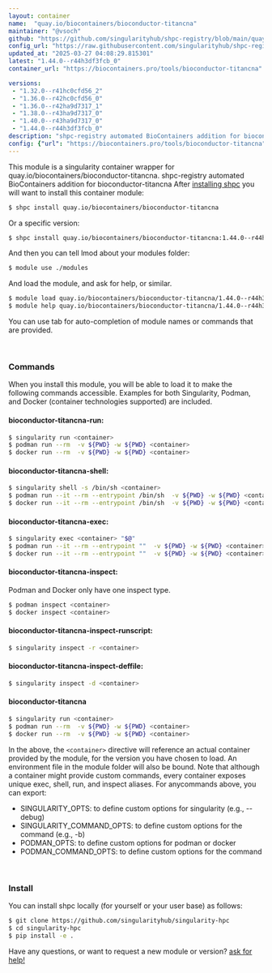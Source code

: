```yaml
---
layout: container
name:  "quay.io/biocontainers/bioconductor-titancna"
maintainer: "@vsoch"
github: "https://github.com/singularityhub/shpc-registry/blob/main/quay.io/biocontainers/bioconductor-titancna/container.yaml"
config_url: "https://raw.githubusercontent.com/singularityhub/shpc-registry/main/quay.io/biocontainers/bioconductor-titancna/container.yaml"
updated_at: "2025-03-27 04:08:29.815301"
latest: "1.44.0--r44h3df3fcb_0"
container_url: "https://biocontainers.pro/tools/bioconductor-titancna"

versions:
 - "1.32.0--r41hc0cfd56_2"
 - "1.36.0--r42hc0cfd56_0"
 - "1.36.0--r42ha9d7317_1"
 - "1.38.0--r43ha9d7317_0"
 - "1.40.0--r43ha9d7317_0"
 - "1.44.0--r44h3df3fcb_0"
description: "shpc-registry automated BioContainers addition for bioconductor-titancna"
config: {"url": "https://biocontainers.pro/tools/bioconductor-titancna", "maintainer": "@vsoch", "description": "shpc-registry automated BioContainers addition for bioconductor-titancna", "latest": {"1.44.0--r44h3df3fcb_0": "sha256:93e5ba49b821ab84078636ef59259c0a5a3f1010957bfd75fd907dd3f76f1fb2"}, "tags": {"1.32.0--r41hc0cfd56_2": "sha256:274cb17823262d460c301873afe9381d09ddf214947007a516acaf4966579a2d", "1.36.0--r42hc0cfd56_0": "sha256:1231f62e1bf1818f06d24f20b677b5ca922ca7878546b37d0809643ee748bea9", "1.36.0--r42ha9d7317_1": "sha256:56ad42ef82635ac04c38c07ccad03ebbf9fa6e979b0c36bc144c531ce8a58a34", "1.38.0--r43ha9d7317_0": "sha256:064832671c6ca8bf0927de6c7779d5d0132644c2afd97a83d37714f53cfd5a9c", "1.40.0--r43ha9d7317_0": "sha256:aeb52273370fe3d16e9c6ccbdff9a32a2578a57609d6e7dcbbc96eb0e917d7cd", "1.44.0--r44h3df3fcb_0": "sha256:93e5ba49b821ab84078636ef59259c0a5a3f1010957bfd75fd907dd3f76f1fb2"}, "docker": "quay.io/biocontainers/bioconductor-titancna"}
---
```


This module is a singularity container wrapper for quay.io/biocontainers/bioconductor-titancna.
shpc-registry automated BioContainers addition for bioconductor-titancna
After [installing shpc](#install) you will want to install this container module:


```bash
$ shpc install quay.io/biocontainers/bioconductor-titancna
```

Or a specific version:

```bash
$ shpc install quay.io/biocontainers/bioconductor-titancna:1.44.0--r44h3df3fcb_0
```

And then you can tell lmod about your modules folder:

```bash
$ module use ./modules
```

And load the module, and ask for help, or similar.

```bash
$ module load quay.io/biocontainers/bioconductor-titancna/1.44.0--r44h3df3fcb_0
$ module help quay.io/biocontainers/bioconductor-titancna/1.44.0--r44h3df3fcb_0
```

You can use tab for auto-completion of module names or commands that are provided.

<br>

### Commands

When you install this module, you will be able to load it to make the following commands accessible.
Examples for both Singularity, Podman, and Docker (container technologies supported) are included.

#### bioconductor-titancna-run:

```bash
$ singularity run <container>
$ podman run --rm  -v ${PWD} -w ${PWD} <container>
$ docker run --rm  -v ${PWD} -w ${PWD} <container>
```

#### bioconductor-titancna-shell:

```bash
$ singularity shell -s /bin/sh <container>
$ podman run --it --rm --entrypoint /bin/sh  -v ${PWD} -w ${PWD} <container>
$ docker run --it --rm --entrypoint /bin/sh  -v ${PWD} -w ${PWD} <container>
```

#### bioconductor-titancna-exec:

```bash
$ singularity exec <container> "$@"
$ podman run --it --rm --entrypoint ""  -v ${PWD} -w ${PWD} <container> "$@"
$ docker run --it --rm --entrypoint ""  -v ${PWD} -w ${PWD} <container> "$@"
```

#### bioconductor-titancna-inspect:

Podman and Docker only have one inspect type.

```bash
$ podman inspect <container>
$ docker inspect <container>
```

#### bioconductor-titancna-inspect-runscript:

```bash
$ singularity inspect -r <container>
```

#### bioconductor-titancna-inspect-deffile:

```bash
$ singularity inspect -d <container>
```



#### bioconductor-titancna

```bash
$ singularity run <container>
$ podman run --rm  -v ${PWD} -w ${PWD} <container>
$ docker run --rm  -v ${PWD} -w ${PWD} <container>
```


In the above, the `<container>` directive will reference an actual container provided
by the module, for the version you have chosen to load. An environment file in the
module folder will also be bound. Note that although a container
might provide custom commands, every container exposes unique exec, shell, run, and
inspect aliases. For anycommands above, you can export:

 - SINGULARITY_OPTS: to define custom options for singularity (e.g., --debug)
 - SINGULARITY_COMMAND_OPTS: to define custom options for the command (e.g., -b)
 - PODMAN_OPTS: to define custom options for podman or docker
 - PODMAN_COMMAND_OPTS: to define custom options for the command

<br>

### Install

You can install shpc locally (for yourself or your user base) as follows:

```bash
$ git clone https://github.com/singularityhub/singularity-hpc
$ cd singularity-hpc
$ pip install -e .
```

Have any questions, or want to request a new module or version? [ask for help!](https://github.com/singularityhub/singularity-hpc/issues)